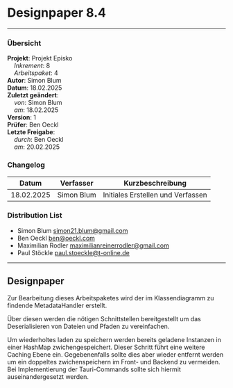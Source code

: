 # Designpaper 8.4

---

### Übersicht

**Projekt**: Projekt Episko \
&nbsp;&nbsp;&nbsp;&nbsp;_Inkrement_: 8 \
&nbsp;&nbsp;&nbsp;&nbsp;_Arbeitspaket_: 4 \
**Autor**: Simon Blum \
**Datum**: 18.02.2025 \
**Zuletzt geändert**: \
&nbsp;&nbsp;&nbsp;&nbsp;_von_: Simon Blum \
&nbsp;&nbsp;&nbsp;&nbsp;_am_: 18.02.2025 \
**Version**: 1 \
**Prüfer**: Ben Oeckl \
**Letzte Freigabe**: \
&nbsp;&nbsp;&nbsp;&nbsp;_durch_: Ben Oeckl \
&nbsp;&nbsp;&nbsp;&nbsp;_am_: 20.02.2025

### Changelog

| Datum      | Verfasser  | Kurzbeschreibung                  |
| ---------- | ---------- | --------------------------------- |
| 18.02.2025 | Simon Blum | Initiales Erstellen und Verfassen |

### Distribution List

- Simon Blum <simon21.blum@gmail.com>
- Ben Oeckl <ben@oeckl.com>
- Maximilian Rodler <maximilianreinerrodler@gmail.com>
- Paul Stöckle <paul.stoeckle@t-online.de>

---

## Designpaper
Zur Bearbeitung dieses Arbeitspaketes wird der im Klassendiagramm zu
findende MetadataHandler erstellt.

Über diesen werden die nötigen Schnittstellen bereitgestellt um
das Deserialisieren von Dateien und Pfaden zu vereinfachen.

Um wiederholtes laden zu speichern werden bereits geladene Instanzen
in einer HashMap zwichengespeichert. Dieser Schritt führt eine
weitere Caching Ebene ein. Gegebenenfalls sollte dies aber wieder
entfernt werden um ein doppeltes zwichenspeichern im Front- und Backend
zu vermeiden. Bei Implementierung der Tauri-Commands sollte sich
hiermit auseinandergesetzt werden.
